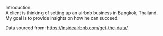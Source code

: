 Introduction:\
A client is thinking of setting up an airbnb business in Bangkok, Thailand.\
My goal is to provide insights on how he can succeed.

Data sourced from: https://insideairbnb.com/get-the-data/
